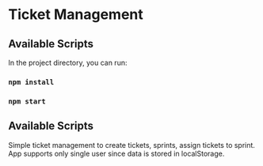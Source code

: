 # Ticket Management

## Available Scripts

In the project directory, you can run:

### `npm install`

### `npm start`

## Available Scripts

Simple ticket management to create tickets, sprints, assign tickets to sprint. App supports only single user since data is stored in localStorage.
